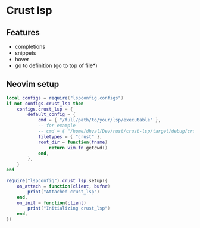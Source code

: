 <H1>Crust lsp</H1>

<H2>Features</H2>

- completions
- snippets
- hover
- go to definition (go to top of file*)

<H2>Neovim setup</H2>

```lua
local configs = require("lspconfig.configs")
if not configs.crust_lsp then
    configs.crust_lsp = {
        default_config = {
            cmd = { "/full/path/to/your/lsp/executable" },
            -- for example
            -- cmd = { "/home/dhval/Dev/rust/crust-lsp/target/debug/crust-lsp" },
            filetypes = { "crust" },
            root_dir = function(fname)
                return vim.fn.getcwd()
            end,
        },
    }
end

require("lspconfig").crust_lsp.setup({
    on_attach = function(client, bufnr)
        print("Attached crust_lsp")
    end,
    on_init = function(client)
        print("Initializing crust_lsp")
    end,
})
```
